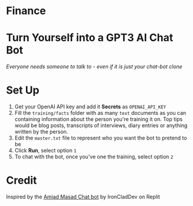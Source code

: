 # Finance
# Turn Yourself into a GPT3 AI Chat Bot

_Everyone needs someone to talk to - even if it is just your chat-bot clone_

# Set Up

1. Get your OpenAI API key and add it **Secrets** as `OPENAI_API_KEY`
2. Fill the `training/facts` folder with as many `text` documents as you can containing information about the person you're training it on. Top tips would be blog posts, transcripts of interviews, diary entries or anything written by the person.
4. Edit the `master.txt` file to represent who you want the bot to pretend to be
5. Click **Run**, select option `1`
6. To chat with the bot, once you've one the training, select option `2`


# Credit

Inspired by the [Amjad Masad Chat bot](https://ai.repl.page) by IronCladDev on Replit



